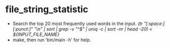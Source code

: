 # file_string_statistic
- Search the top 20 most frequently used words in the input.
*(tr "[:space:][:punct:]" "\n" | sort | grep -v "^$" | uniq -c | sort -nr | head -20) < ${INPUT_FILE_NAME}*
- make, then run 'bin/main -h' for help.
